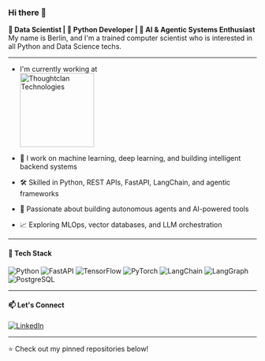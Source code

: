 ### Hi there 👋  
**🚀 Data Scientist | 🐍 Python Developer | 🤖 AI & Agentic Systems Enthusiast**  
My name is Berlin, and I'm a trained computer scientist who is interested in all Python and Data Science techs.

---

- I'm currently working at  
  <a href="https://thoughtclan.com/" target="_blank">
    <img src="https://thoughtclan.com/assets/TCHeaderlogo-BWMu-l7R.png" alt="Thoughtclan Technologies" width="150"/>
  </a>

- 🔬 I work on machine learning, deep learning, and building intelligent backend systems
- 🛠️ Skilled in Python, REST APIs, FastAPI, LangChain, and agentic frameworks
- 🧠 Passionate about building autonomous agents and AI-powered tools
- 📈 Exploring MLOps, vector databases, and LLM orchestration

---

#### 🔧 Tech Stack
![Python](https://img.shields.io/badge/-Python-black?style=flat-square&logo=python)
![FastAPI](https://img.shields.io/badge/-FastAPI-005571?style=flat-square&logo=fastapi)
![TensorFlow](https://img.shields.io/badge/-TensorFlow-orange?style=flat-square&logo=tensorflow)
![PyTorch](https://img.shields.io/badge/-PyTorch-red?style=flat-square&logo=pytorch)
![LangChain](https://img.shields.io/badge/-LangChain-000000?style=flat-square)
![LangGraph](https://img.shields.io/badge/-LangGraph-005571?style=flat-square)
![PostgreSQL](https://img.shields.io/badge/-PostgreSQL-336791?style=flat-square&logo=postgresql)

---

#### 📫 Let's Connect
[![LinkedIn](https://img.shields.io/badge/-LinkedIn-blue?style=flat-square&logo=linkedin)](https://in.linkedin.com/in/berlin-benilo-48764611a)

---

⭐️ Check out my pinned repositories below!
